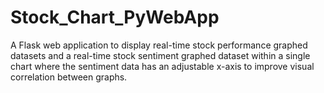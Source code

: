 # Stock_Chart_PyWebApp
A Flask web application to display real-time stock performance graphed datasets and a real-time stock sentiment graphed dataset within a single chart where the sentiment data has an adjustable x-axis to improve visual correlation between graphs.

